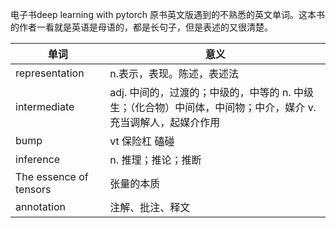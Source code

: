 电子书deep learning with pytorch 原书英文版遇到的不熟悉的英文单词。这本书的作者一看就是英语是母语的，都是长句子，但是表述的又很清楚。

|单词|意义|
|----|----|
|representation|n.表示，表现。陈述，表述法|
|intermediate|adj. 中间的，过渡的；中级的，中等的 n. 中级生；（化合物）中间体，中间物；中介，媒介 v. 充当调解人，起媒介作用|
|bump|vt 保险杠  磕碰|
|inference|n. 推理；推论；推断|
|The essence of tensors|张量的本质|
|annotation|注解、批注、释文|